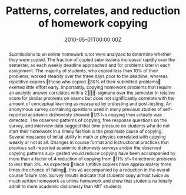 ---
abstract: "Submissions to an online homework tutor were analyzed to determine whether they were copied. The fraction of copied submissions increased rapidly over the semester, as each weekly deadline approached and for problems later in each assignment. The majority of students, who copied less than 10% of their problems, worked steadily over the three days prior to the deadline, whereas repetitive copiers 􏰀those who copied 􏰉30% of their submitted problems􏰁 exerted little effort early. Importantly, copying homework problems that require an analytic answer correlates with a 2􏰀􏰊􏰁-sigmane over the semester in relative score for similar problems on exams but does not significantly correlate with the amount of conceptual learning as measured by pretesting and post-testing. An anonymous survey containing questions used in many previous studies of self-reported academic dishonesty showed 􏰆1/3 l~s copying than actually was detected. The observed patterns of copying, free response questions on the survey, and interview data suggest that time pressure on students who do not start their homework in a timely fashion is the proximate cause of copying. Several measures of initial ability in math or physics correlated with copying weakly or not at all. Changes in course format and instructional practices that previous self-reported academic dishonesty surveys and/or the observed copying patterns sug- gested would reduce copying have been accompanied by more than a factor of 4 reduction of copying from 􏰆11% of~ll electronic problems to less than 3%. As expected 􏰀since r(etitive copiers have approximately three times the chance of failing􏰁, this w) accompanied by a reduction in the overall course failure rate. Survey results indicate that students copy almost twice as much written homework as online homework and show that students nationally admit to more academic dishonesty than MIT students."
authors: 
- D. J. Palazzo
- admin
- R. Warnakulasooriya
- David E. Pritchard
- Lei Bao
date: "2010-05-01T00:00:00Z"
url_pdf: https://journals.aps.org/prper/pdf/10.1103/PhysRevSTPER.6.010104
featured: false
projects: []
publication: 'Physics Review Special Topics: Physics Education Research'
publication_short: ""
publication_types:
- "2"
publishDate: "2010-05-01T00:00:00Z"
tags:
- Physics education
- Academic dishonesty
- Log file analysis
title: "Patterns, correlates, and reduction of homework copying"
---